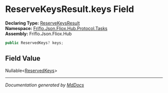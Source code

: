 ﻿<!--  
  <auto-generated>   
    The contents of this file were generated by a tool.  
    Changes to this file may be list if the file is regenerated  
  </auto-generated>   
-->

# ReserveKeysResult.keys Field

**Declaring Type:** [ReserveKeysResult](../index.md)  
**Namespace:** [Friflo.Json.Fliox.Hub.Protocol.Tasks](../../index.md)  
**Assembly:** Friflo.Json.Fliox.Hub

```csharp
public ReservedKeys? keys;
```

## Field Value

Nullable\<[ReservedKeys](../../ReservedKeys/index.md)\>

___

*Documentation generated by [MdDocs](https://github.com/ap0llo/mddocs)*
